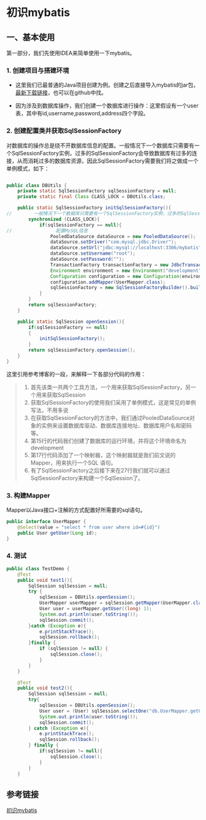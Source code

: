 # 初识mybatis

## 一、基本使用
第一部分，我们先使用IDEA来简单使用一下mybatis。

### 1. 创建项目与搭建环境

- 这里我们已最普通的Java项目创建为例。创建之后直接导入mybatis的jar包，[最新下载链接](https://github.com/mybatis/mybatis-3/releases)，也可以在github中找。

- 因为涉及到数据库操作，我们创建一个数据库进行操作：这里假设有一个user表，其中有id,username,password,address四个字段。

### 2. 创建配置类并获取SqlSessionFactory
对数据库的操作总是绕不开数据库信息的配置。一般情况下一个数据库只需要有一个SqlSessionFactory实例，过多的SqlSessionFactory会导致数据库有过多的连接，从而消耗过多的数据库资源，因此SqlSessionFactory需要我们将之做成一个单例模式，如下：

```java

public class DBUtils {
    private static SqlSessionFactory sqlSessionFactory = null;
    private static final Class CLASS_LOCK = DBUtils.class;

    public static SqlSessionFactory initSqlSessionFactory(){
//        一般情况下一个数据库只需要有一个SqlSessionFactory实例，过多的SqlSessionFactory会导致数据库有过多的连接，从而消耗过多的数据库资源，因此SqlSessionFactory需要我们将之做成一个单例模式
        synchronized (CLASS_LOCK){
            if(sqlSessionFactory == null){
//                配置MySQL信息
                PooledDataSource dataSource = new PooledDataSource();
                dataSource.setDriver("com.mysql.jdbc.Driver");
                dataSource.setUrl("jdbc:mysql://localhost:3306/mybatis");
                dataSource.setUsername("root");
                dataSource.setPassword("");
                TransactionFactory transactionFactory = new JdbcTransactionFactory();
                Environment environment = new Environment("development", transactionFactory, dataSource);
                Configuration configuration = new Configuration(environment);
                configuration.addMapper(UserMapper.class);
                sqlSessionFactory = new SqlSessionFactoryBuilder().build(configuration);
            }
        }
        return sqlSessionFactory;
    }

    public static SqlSession openSession(){
        if(sqlSessionFactory == null)
        {
            initSqlSessionFactory();
        }
        return sqlSessionFactory.openSession();
    }
}
```
这里引用参考博客的一段，来解释一下各部分代码的作用：

> 1. 首先该类一共两个工具方法，一个用来获取SqlSessionFactory，另一个用来获取SqlSession 
> 2. 获取SqlSessionFactory的使用我们采用了单例模式，这是常见的单例写法，不用多说 
> 3. 在获取SqlSessionFactory的方法中，我们通过PooledDataSource对象的实例来设置数据库驱动、数据库连接地址、数据库用户名和密码等。 
> 4. 第15行的代码我们创建了数据库的运行环境，并将这个环境命名为development 
> 5. 第17行代码添加了一个映射器，这个映射器就是我们前文说的Mapper，用来执行一个SQL 语句。 
> 6. 有了SqlSessionFactory之后接下来在27行我们就可以通过SqlSessionFactory来构建一个SqlSession了。


### 3. 构建Mapper
Mapper以Java接口+注解的方式配置好所需要的sql语句。

```java
public interface UserMapper {
    @Select(value = "select * from user where id=#{id}")
    public User getUser(Long id);
}
```

### 4. 测试
```java
public class TestDemo {
    @Test
    public void test1(){
        SqlSession sqlSession = null;
        try {
            sqlSession = DBUtils.openSession();
            UserMapper userMapper = sqlSession.getMapper(UserMapper.class);
            User user = userMapper.getUser((long) 1);
            System.out.println(user.toString());
            sqlSession.commit();
        }catch (Exception e){
            e.printStackTrace();
            sqlSession.rollback();
        }finally {
            if (sqlSession != null) {
                sqlSession.close();
            }
        }
    }

    @Test
    public void test2(){
        SqlSession sqlSession = null;
        try{
            sqlSession = DBUtils.openSession();
            User user = (User) sqlSession.selectOne("db.UserMapper.getUser", 2L);
            System.out.println(user.toString());
            sqlSession.commit();
        } catch (Exception e){
            e.printStackTrace();
            sqlSession.rollback();
        } finally {
            if(sqlSession != null){
                sqlSession.close();
            }
        }
    }
```

## 参考链接

[初识mybatis](http://blog.csdn.net/u012702547/article/details/54408761)